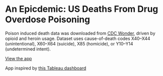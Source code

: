 # An Epicdemic: US Deaths From Drug Overdose Poisoning

Poison induced death data was downloaded from [CDC Wonder](dash_app_screencast.gif), driven by opioid and heroin usage. Dataset uses cause-of-death codes X40–X44 (unintentional), X60–X64 (suicide), X85 (homicide), or Y10–Y14 (undetermined intent).

[View the app](http://epic-epidemic.herokuapp.com/)

App inspired by [this Tableau dashboard](https://www.cdc.gov/nchs/data-visualization/drug-poisoning-mortality/)
